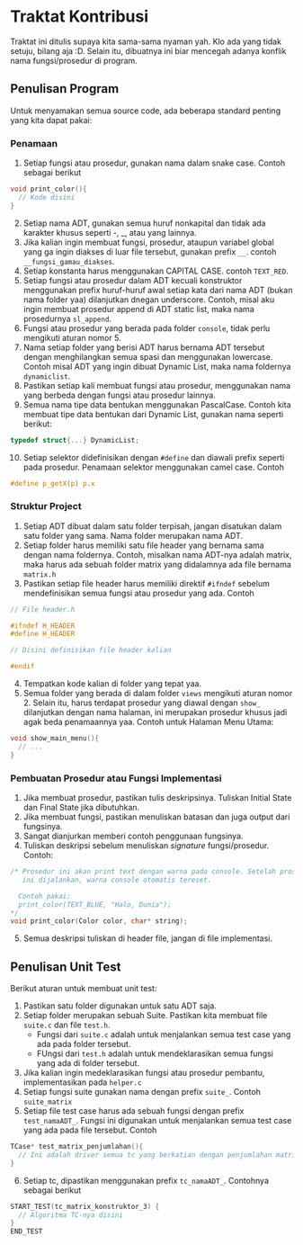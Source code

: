 # Traktat Kontribusi

Traktat ini ditulis supaya kita sama-sama nyaman yah. Klo ada yang tidak setuju, bilang aja :D. Selain itu, dibuatnya ini biar mencegah adanya konflik nama fungsi/prosedur di program.

## Penulisan Program

Untuk menyamakan semua source code, ada beberapa standard penting yang kita dapat pakai:

### Penamaan

1. Setiap fungsi atau prosedur, gunakan nama dalam snake case. Contoh sebagai berikut

```c
void print_color(){
  // Kode disini
}
```

2. Setiap nama ADT, gunakan semua huruf nonkapital dan tidak ada karakter khusus seperti -, \_, atau yang lainnya.
3. Jika kalian ingin membuat fungsi, prosedur, ataupun variabel global yang ga ingin diakses di luar file tersebut, gunakan prefix `__`. contoh `__fungsi_gamau_diakses`.
4. Setiap konstanta harus menggunakan CAPITAL CASE. contoh `TEXT_RED`.
5. Setiap fungsi atau prosedur dalam ADT kecuali konstruktor menggunakan prefix huruf-huruf awal setiap kata dari nama ADT (bukan nama folder yaa) dilanjutkan dnegan underscore. Contoh, misal aku ingin membuat prosedur append di ADT static list, maka nama prosedurnya `sl_append`.
6. Fungsi atau prosedur yang berada pada folder `console`, tidak perlu mengikuti aturan nomor 5.
7. Nama setiap folder yang berisi ADT harus bernama ADT tersebut dengan menghilangkan semua spasi dan menggunakan lowercase. Contoh misal ADT yang ingin dibuat Dynamic List, maka nama foldernya `dynamiclist`.
8. Pastikan setiap kali membuat fungsi atau prosedur, menggunakan nama yang berbeda dengan fungsi atau prosedur lainnya.
9. Semua nama tipe data bentukan menggunakan PascalCase. Contoh kita membuat tipe data bentukan dari Dynamic List, gunakan nama seperti berikut:

```c
typedef struct{...} DynamicList;
```

10. Setiap selektor didefinisikan dengan `#define` dan diawali prefix seperti pada prosedur. Penamaan selektor menggunakan camel case. Contoh

```c
#define p_getX(p) p.x
```

### Struktur Project

1. Setiap ADT dibuat dalam satu folder terpisah, jangan disatukan dalam satu folder yang sama. Nama folder merupakan nama ADT.
2. Setiap folder harus memiliki satu file header yang bernama sama dengan nama foldernya. Contoh, misalkan nama ADT-nya adalah matrix, maka harus ada sebuah folder matrix yang didalamnya ada file bernama `matrix.h`
3. Pastikan setiap file header harus memiliki direktif `#ifndef` sebelum mendefinisikan semua fungsi atau prosedur yang ada. Contoh

```c
// File header.h

#ifndef H_HEADER
#define H_HEADER

// Disini definisikan file header kalian

#endif
```

4. Tempatkan kode kalian di folder yang tepat yaa.
5. Semua folder yang berada di dalam folder `views` mengikuti aturan nomor 2. Selain itu, harus terdapat prosedur yang diawal dengan `show_` dilanjutkan dengan nama halaman, ini merupakan prosedur khusus jadi agak beda penamaannya yaa. Contoh untuk Halaman Menu Utama:

```c
void show_main_menu(){
  // ...
}
```

### Pembuatan Prosedur atau Fungsi Implementasi

1. Jika membuat prosedur, pastikan tulis deskripsinya. Tuliskan Initial State dan Final State jika dibutuhkan.
2. Jika membuat fungsi, pastikan menuliskan batasan dan juga output dari fungsinya.
3. Sangat dianjurkan memberi contoh penggunaan fungsinya.
4. Tuliskan deskripsi sebelum menuliskan _signature_ fungsi/prosedur. Contoh:

```c
/* Prosedur ini akan print text dengan warna pada console. Setelah prosedur
   ini dijalankan, warna console otomatis tereset.

  Contoh pakai:
  print_color(TEXT_BLUE, "Halo, Dunia");
*/
void print_color(Color color, char* string);

```

5. Semua deskripsi tuliskan di header file, jangan di file implementasi.

## Penulisan Unit Test

Berikut aturan untuk membuat unit test:

1. Pastikan satu folder digunakan untuk satu ADT saja.
2. Setiap folder merupakan sebuah Suite. Pastikan kita membuat file `suite.c` dan file `test.h`.
   - Fungsi dari `suite.c` adalah untuk menjalankan semua test case yang ada pada folder tersebut.
   - FUngsi dari `test.h` adalah untuk mendeklarasikan semua fungsi yang ada di folder tersebut.
3. Jika kalian ingin medeklarasikan fungsi atau prosedur pembantu, implementasikan pada `helper.c`
4. Setiap fungsi suite gunakan nama dengan prefix `suite_`. Contoh `suite_matrix`
5. Setiap file test case harus ada sebuah fungsi dengan prefix `test_namaADT_`. Fungsi ini digunakan untuk menjalankan semua test case yang ada pada file tersebut. Contoh

```c
TCase* test_matrix_penjumlahan(){
  // Ini adalah driver semua tc yang berkatian dengan penjumlahan matriks
}
```

6. Setiap tc, dipastikan menggunakan prefix `tc_namaADT_`. Contohnya sebagai berikut

```c
START_TEST(tc_matrix_konstruktor_3) {
  // Algoritma TC-nya disini
}
END_TEST
```
